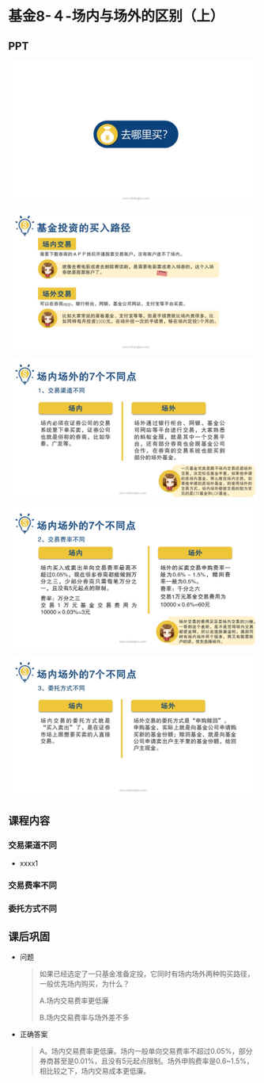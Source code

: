 # 基金8-４-场内与场外的区别（上）

## PPT

![课程ppt](assets/8-4-1.jpeg)

![课程ppt](assets/8-4-2.jpeg)

![课程ppt](assets/8-4-3.jpeg)

![课程ppt](assets/8-4-4.jpeg)

![课程ppt](assets/8-4-5.jpeg)

## 课程内容

### 交易渠道不同

- xxxx1

  > 

### 交易费率不同

### 委托方式不同

## 课后巩固

- 问题

  > 如果已经选定了一只基金准备定投，它同时有场内场外两种购买路径，一般优先场内购买，为什么？
  >
  > A.场内交易费率更低廉
  >
  > B.场内交易费率与场外差不多

- 正确答案

  > A。场内交易费率更低廉。场内一般单向交易费率不超过0.05%，部分券商甚至是0.01%，且没有5元起点限制。场外申购费率是0.6~1.5%，相比较之下，场内交易成本更低廉。

